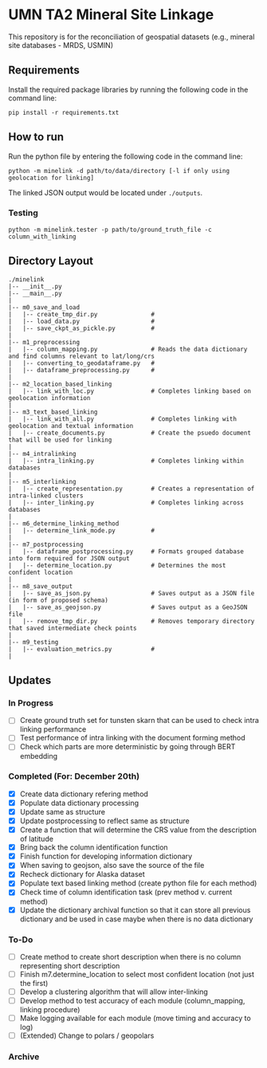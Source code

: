 # UMN TA2 Mineral Site Linkage
This repository is for the reconciliation of geospatial datasets (e.g., mineral site databases - MRDS, USMIN)

## Requirements
Install the required package libraries by running the following code in the command line:
```
pip install -r requirements.txt
```

## How to run
Run the python file by entering the following code in the command line:
```
python -m minelink -d path/to/data/directory [-l if only using geolocation for linking]
```
The linked JSON output would be located under `./outputs`.

### Testing
```
python -m minelink.tester -p path/to/ground_truth_file -c column_with_linking
```

## Directory Layout
```
./minelink
|-- __init__.py
|-- __main__.py
|
|-- m0_save_and_load
|   |-- create_tmp_dir.py               # 
|   |-- load_data.py                    # 
|   |-- save_ckpt_as_pickle.py          # 
|
|-- m1_preprocessing
|   |-- column_mapping.py               # Reads the data dictionary and find columns relevant to lat/long/crs
|   |-- converting_to_geodataframe.py   #
|   |-- dataframe_preprocessing.py      #
|
|-- m2_location_based_linking
|   |-- link_with_loc.py                # Completes linking based on geolocation information
|
|-- m3_text_based_linking
|   |-- link_with_all.py                # Completes linking with geolocation and textual information
|   |-- create_documents.py             # Create the psuedo document that will be used for linking
|
|-- m4_intralinking
|   |-- intra_linking.py                # Completes linking within databases
|
|-- m5_interlinking
|   |-- create_representation.py        # Creates a representation of intra-linked clusters
|   |-- inter_linking.py                # Completes linking across databases
|
|-- m6_determine_linking_method
|   |-- determine_link_mode.py          # 
|
|-- m7_postprocessing
|   |-- dataframe_postprocessing.py     # Formats grouped database into form required for JSON output
|   |-- determine_location.py           # Determines the most confident location
|
|-- m8_save_output
|   |-- save_as_json.py                 # Saves output as a JSON file (in form of proposed schema)
|   |-- save_as_geojson.py              # Saves output as a GeoJSON file
|   |-- remove_tmp_dir.py               # Removes temporary directory that saved intermediate check points
|
|-- m9_testing
|   |-- evaluation_metrics.py           # 
|
```

## Updates
### In Progress
- [ ] Create ground truth set for tunsten skarn that can be used to check intra linking performance
- [ ] Test performance of intra linking with the document forming method
- [ ] Check which parts are more deterministic by going through BERT embedding

### Completed (For: December 20th)
- [x] Create data dictionary refering method
- [x] Populate data dictionary processing
- [x] Update same as structure
- [x] Update postprocessing to reflect same as structure
- [x] Create a function that will determine the CRS value from the description of latitude
- [x] Bring back the column identification function
- [x] Finish function for developing information dictionary
- [x] When saving to geojson, also save the source of the file
- [x] Recheck dictionary for Alaska dataset
- [x] Populate text based linking method (create python file for each method)
- [x] Check time of column identification task (prev method v. current method)
- [x] Update the dictionary archival function so that it can store all previous dictionary and be used in case maybe when there is no data dictionary

### To-Do
- [ ] Create method to create short description when there is no column representing short description
- [ ] Finish m7.determine_location to select most confident location (not just the first)
- [ ] Develop a clustering algorithm that will allow inter-linking
- [ ] Develop method to test accuracy of each module (column_mapping, linking procedure)
- [ ] Make logging available for each module (move timing and accuracy to log)
- [ ] (Extended) Change to polars / geopolars

### Archive